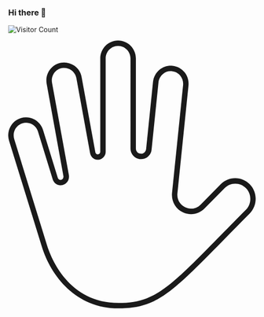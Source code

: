 ### Hi there 👋

![Visitor Count](https://profile-counter.glitch.me/antaga04/count.svg)

<svg id="a" xmlns="http://www.w3.org/2000/svg" viewBox="0 0 36.28 39.22"><path fill="currentColor" class="b" d="M16.16,39.22c-6.22,0-9.89-4.69-11.25-9.08L.12,14.69c-.21-.69-.15-1.43,.19-2.06,.32-.61,.86-1.06,1.51-1.26,.65-.21,1.35-.15,1.97,.17,.63,.33,1.1,.88,1.31,1.57l2.16,6.99c.05,.16,.18,.28,.34,.3,.07,.01,.27,.02,.41-.18,.07-.1,.1-.22,.08-.36L5.63,6.34c-.26-1.44,.68-2.82,2.09-3.08,.68-.13,1.38,.02,1.95,.42,.58,.4,.97,1,1.09,1.7l2.01,10.99c.02,.11,.09,.2,.18,.25,.05,.03,.15,.07,.28,.03,.15-.05,.26-.2,.26-.35V2.64c0-1.46,1.17-2.64,2.61-2.64s2.61,1.18,2.61,2.64V15.81c0,.34,.22,.64,.54,.73,.23,.07,.46,.03,.64-.1,.18-.12,.3-.33,.32-.55h0l1.01-9.83c.08-.72,.43-1.36,.99-1.81,.54-.43,1.21-.62,1.88-.55,.68,.07,1.31,.4,1.75,.95,.45,.55,.65,1.25,.58,1.95l-1.62,15.77c-.11,1.07,.52,1.76,1.15,2.06,.61,.29,1.53,.33,2.26-.41l2.94-2.98c.56-.57,1.32-.89,2.12-.89h0c.8,0,1.56,.32,2.12,.89,1.18,1.19,1.17,3.13-.02,4.31-1.35,1.36-2.56,2.59-3.66,3.71-7.87,8.01-9.98,10.16-15.57,10.16ZM2.6,12.04c-.18,0-.37,.03-.54,.09-.45,.14-.82,.45-1.05,.87-.24,.45-.28,.96-.13,1.46l4.78,15.45c.62,2,3.21,8.52,10.5,8.52,5.25,0,7.32-2.1,15-9.92,1.1-1.12,2.31-2.35,3.66-3.71,.88-.88,.89-2.31,.02-3.19-.42-.42-.97-.65-1.56-.65h0c-.59,0-1.14,.23-1.56,.65l-2.94,2.98c-.84,.85-2.08,1.08-3.17,.57-1.1-.52-1.72-1.64-1.6-2.86l1.62-15.77c.05-.5-.09-.98-.4-1.37-.31-.38-.74-.61-1.22-.66-.48-.05-.93,.08-1.3,.38-.39,.31-.64,.77-.69,1.27l-1.01,9.83c-.04,.46-.29,.87-.67,1.13-.38,.26-.86,.33-1.31,.2-.65-.18-1.11-.8-1.11-1.49V2.64c0-1.02-.81-1.85-1.82-1.85s-1.82,.83-1.82,1.85v13.67c0,.49-.33,.94-.79,1.09-.31,.11-.65,.08-.93-.09-.29-.17-.5-.46-.56-.79l-2.01-11c-.09-.49-.36-.91-.76-1.19-.4-.28-.88-.38-1.36-.29-.98,.18-1.64,1.15-1.45,2.16l2.47,13.53c.05,.36-.03,.68-.22,.95-.27,.38-.72,.57-1.18,.5-.46-.07-.83-.4-.97-.85l-2.16-6.99c-.15-.48-.48-.87-.92-1.1-.26-.13-.54-.2-.82-.2Z"></path></svg>

